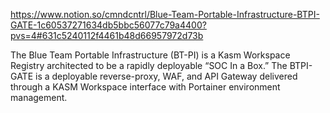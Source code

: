 [](https://www.notion.so/cmndcntrl/Blue-Team-Portable-Infrastructure-BTPI-GATE-1c60537271634db5bbc56077c79a4400?pvs=4#988c98462c494f5c9a04c7df74d285d3)

https://www.notion.so/cmndcntrl/Blue-Team-Portable-Infrastructure-BTPI-GATE-1c60537271634db5bbc56077c79a4400?pvs=4#631c5240112f4461b48d66957972d73b


The Blue Team Portable Infrastructure (BT-PI) is a Kasm Workspace Registry architected to be a rapidly deployable “SOC In a Box.” The BTPI-GATE is a deployable reverse-proxy, WAF, and API Gateway delivered through a KASM Workspace interface with Portainer environment management. 
